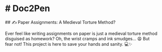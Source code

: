  <h1 align="Centre" ># Doc2Pen</h1>
## ✍️ Paper Assignments: A Medieval Torture Method?

Ever feel like writing assignments on paper is just a medieval torture method disguised as homework? Oh, the wrist cramps and ink smudges... 😩 But fear not! This project is here to save your hands and sanity. 💻✨
